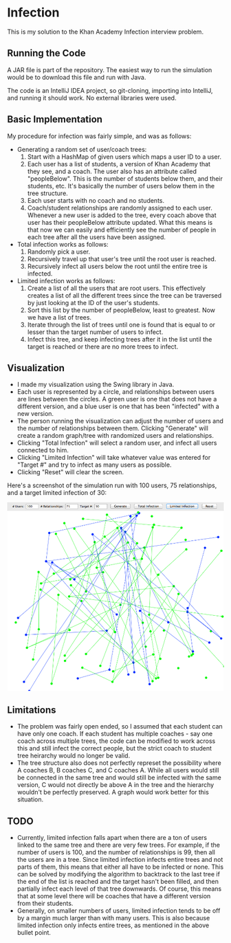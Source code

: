 # Infection

This is my solution to the Khan Academy Infection interview problem.

## Running the Code

A JAR file is part of the repository. The easiest way to run the simulation would be to download this file and run with Java.

The code is an IntelliJ IDEA project, so git-cloning, importing into IntelliJ, and running it should work. No external libraries were used.

## Basic Implementation

My procedure for infection was fairly simple, and was as follows:

* Generating a random set of user/coach trees:
  1. Start with a HashMap of given users which maps a user ID to a user.
  2. Each user has a list of students, a version of Khan Academy that they see, and a coach. The user also has an attribute called "peopleBelow". This is the number of students below them, and their students, etc. It's basically the number of users below them in the tree structure.
  3. Each user starts with no coach and no students.
  4. Coach/student relationships are randomly assigned to each user. Whenever a new user is added to the tree, every coach above that user has their peopleBelow attribute updated. What this means is that now we can easily and efficiently see the number of people in each tree after all the users have been assigned.
* Total infection works as follows:
  1. Randomly pick a user.
  2. Recursively travel up that user's tree until the root user is reached.
  3. Recursively infect all users below the root until the entire tree is infected.
* Limited infection works as follows:
  1. Create a list of all the users that are root users. This effectively creates a list of all the different trees since the tree can be traversed by just looking at the ID of the user's students.
  2. Sort this list by the number of peopleBelow, least to greatest. Now we have a list of trees.
  3. Iterate through the list of trees until one is found that is equal to or lesser than the target number of users to infect.
  4. Infect this tree, and keep infecting trees after it in the list until the target is reached or there are no more trees to infect.

## Visualization
* I made my visualization using the Swing library in Java.
* Each user is represented by a circle, and relationships between users are lines between the circles. A green user is one that does not have a different version, and a blue user is one that has been "infected" with a new version.
* The person running the visualization can adjust the number of users and the number of relationships between them. Clicking "Generate" will create a random graph/tree with randomized users and relationships.
* Clicking "Total Infection" will select a random user, and infect all users connected to him.
* Clicking "Limited Infection" will take whatever value was entered for "Target #" and try to infect as many users as possible.
* Clicking "Reset" will clear the screen.

Here's a screenshot of the simulation run with 100 users, 75 relationships, and a target limited infection of 30:

![Visualization Screenshot](/img/screenshot.png)

## Limitations
* The problem was fairly open ended, so I assumed that each student can have only one coach. If each student has multiple coaches - say one coach across multiple trees, the code can be modified to work across this and still infect the correct people, but the strict coach to student tree heirarchy would no longer be valid.
* The tree structure also does not perfectly represet the possibility where A coaches B, B coaches C, and C coaches A. While all users would still be connected in the same tree and would still be infected with the same version, C would not directly be above A in the tree and the hierarchy wouldn't be perfectly preserved. A graph would work better for this situation.

## TODO
* Currently, limited infection falls apart when there are a ton of users linked to the same tree and there are very few trees. For example, if the number of users is 100, and the number of relationships is 99, then all the users are in a tree. Since limited infection infects entire trees and not parts of them, this means that either all have to be infected or none. This can be solved by modifying the algorithm to backtrack to the last tree if the end of the list is reached and the target hasn't been filled, and then partially infect each level of that tree downwards. Of course, this means that at some level there will be coaches that have a different version from their students.
* Generally, on smaller numbers of users, limited infection tends to be off by a margin much larger than with many users. This is also because limited infection only infects entire trees, as mentioned in the above bullet point.
